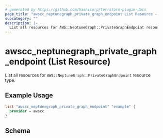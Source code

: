 ```yaml
---
# generated by https://github.com/hashicorp/terraform-plugin-docs
page_title: "awscc_neptunegraph_private_graph_endpoint List Resource - terraform-provider-awscc"
subcategory: ""
description: |-
  List all resources for AWS::NeptuneGraph::PrivateGraphEndpoint resource type.
---
```


# awscc_neptunegraph_private_graph_endpoint (List Resource)

List all resources for `AWS::NeptuneGraph::PrivateGraphEndpoint` resource type.

## Example Usage

```terraform
list "awscc_neptunegraph_private_graph_endpoint" "example" {
  provider = awscc
}
```

<!-- schema generated by tfplugindocs -->
## Schema
